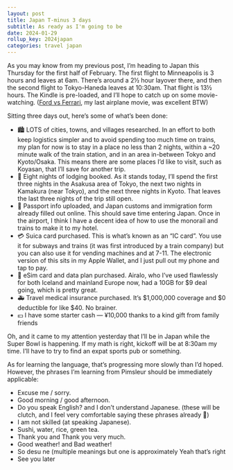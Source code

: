 ```yaml
---
layout: post
title: Japan T-minus 3 days
subtitle: As ready as I'm going to be
date: 2024-01-29
rollup_key: 2024japan
categories: travel japan
---
```


 As you may know from my previous post, I’m heading to Japan this Thursday for the first half of February. The first flight to Minneapolis is 3 hours and leaves at 6am. There’s around a 2½ hour layover there, and then the second flight to Tokyo-Haneda leaves at 10:30am. That flight is 13½ hours. The Kindle is pre-loaded, and I’ll hope to catch up on some movie-watching. ([Ford vs Ferrari](https://www.imdb.com/title/tt1950186/), my last airplane movie, was excellent BTW) 

 Sitting three days out, here’s some of what’s been done: 
 * 🏙️ LOTS of cities, towns, and villages researched. In an effort to both keep logistics simpler and to avoid spending too much time on trains, my plan for now is to stay in a place no less than 2 nights, within a ~20 minute walk of the train station, and in an area in-between Tokyo and Kyoto/Osaka. This means there are some places I’d like to visit, such as Koyasan, that I’ll save for another trip. 
 * 🏨 Eight nights of lodging booked. As it stands today, I’ll spend the first three nights in the Asakusa area of Tokyo, the next two nights in Kamakura (near Tokyo), and the next three nights in Kyoto. That leaves the last three nights of the trip still open. 
 * 🛂 Passport info uploaded, and Japan customs and immigration form already filled out online. This should save time entering Japan. Once in the airport, I think I have a decent idea of how to use the monorail and trains to make it to my hotel. 
 * 💳 Suica card purchased. This is what’s known as an “IC card”. You use it for subways and trains (it was first introduced by a train company) but you can also use it for vending machines and at 7-11. The electronic version of this sits in my Apple Wallet, and I just pull out my phone and tap to pay. 
 * 📶 eSim card and data plan purchased. Airalo, who I’ve used flawlessly for both Iceland and mainland Europe now, had a 10GB for $9 deal going, which is pretty great. 
 * 🚑 Travel medical insurance purchased. It’s $1,000,000 coverage and $0 deductible for like $40. No brainer. 
 * 💴 I have some starter cash — ¥10,000 thanks to a kind gift from family friends 

 Oh, and it came to my attention yesterday that I’ll be in Japan while the Super Bowl is happening. If my math is right, kickoff will be at 8:30am my time. I’ll have to try to find an expat sports pub or something. 
 
 As for learning the language, that’s progressing more slowly than I’d hoped. However, the phrases I’m learning from Pimsleur should be immediately applicable: 
 - Excuse me / sorry. 
 - Good morning / good afternoon. 
- Do you speak English? and I don’t understand Japanese. (these will be clutch, and I feel very comfortable saying these phrases already 🙂) 
- I am not skilled (at speaking Japanese). 
- Sushi, water, rice, green tea. 
- Thank you and Thank you very much.
- Good weather! and Bad weather!
- So desu ne (multiple meanings but one is approximately Yeah that’s right
- See you later 
